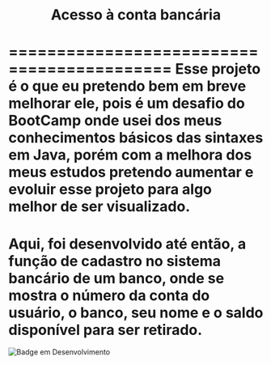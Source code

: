 ## <h1 align="center"> Acesso à conta bancária </h1>
===========================================
Esse projeto é o que eu pretendo bem em breve melhorar ele, pois é um desafio do BootCamp onde usei dos meus conhecimentos básicos das sintaxes em Java, porém com a melhora dos meus estudos pretendo aumentar e evoluir esse projeto para algo melhor de ser visualizado.
===========================================
Aqui, foi desenvolvido até então, a função de cadastro no sistema bancário de um banco, onde se mostra o número da conta do usuário, o banco, seu nome e o saldo disponível para ser retirado.
===========================================
![Badge em Desenvolvimento](http://img.shields.io/static/v1?label=STATUS&message=EM%20DESENVOLVIMENTO&color=GREEN&style=for-the-badge)
